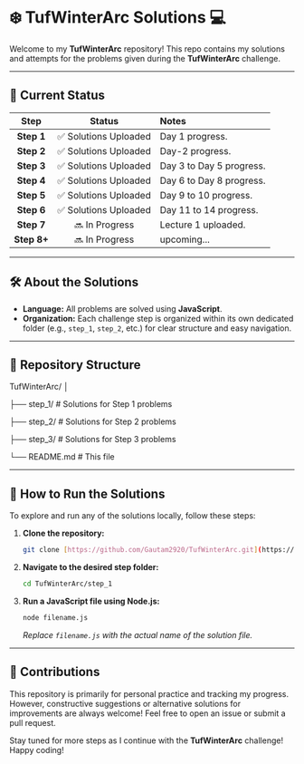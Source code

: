 # ❄️ TufWinterArc Solutions 💻

Welcome to my **TufWinterArc** repository! This repo contains my solutions and attempts for the problems given during the **TufWinterArc** challenge.

---

## 🚦 Current Status

| Step | Status | Notes |
| :---: | :---: | :--- |
| **Step 1** | ✅ Solutions Uploaded | Day 1 progress. |
| **Step 2** | ✅ Solutions Uploaded | Day-2 progress. |
| **Step 3** | ✅ Solutions Uploaded | Day 3 to Day 5 progress. |
| **Step 4** | ✅ Solutions Uploaded | Day 6 to Day 8 progress. |
| **Step 5** | ✅ Solutions Uploaded | Day 9 to 10 progress. |
| **Step 6** | ✅ Solutions Uploaded | Day 11 to 14 progress. |
| **Step 7** | 🔜 In Progress | Lecture 1 uploaded. |
| **Step 8+** | 🔜 In Progress | upcoming... |


---

## 🛠️ About the Solutions

- **Language:** All problems are solved using **JavaScript**.
- **Organization:** Each challenge step is organized within its own dedicated folder (e.g., `step_1`, `step_2`, etc.) for clear structure and easy navigation.

---

## 📁 Repository Structure

TufWinterArc/
│

├── step_1/         # Solutions for Step 1 problems

├── step_2/         # Solutions for Step 2 problems

├── step_3/         # Solutions for Step 3 problems

└── README.md       # This file


---

## 🚀 How to Run the Solutions

To explore and run any of the solutions locally, follow these steps:

1.  **Clone the repository:**
    ```bash
    git clone [https://github.com/Gautam2920/TufWinterArc.git](https://github.com/Gautam2920/TufWinterArc.git)
    ```

2.  **Navigate to the desired step folder:**
    ```bash
    cd TufWinterArc/step_1
    ```

3.  **Run a JavaScript file using Node.js:**
    ```bash
    node filename.js
    ```
    *Replace `filename.js` with the actual name of the solution file.*

---

## 🤝 Contributions

This repository is primarily for personal practice and tracking my progress. However, constructive suggestions or alternative solutions for improvements are always welcome! Feel free to open an issue or submit a pull request.

Stay tuned for more steps as I continue with the **TufWinterArc** challenge! Happy coding!

